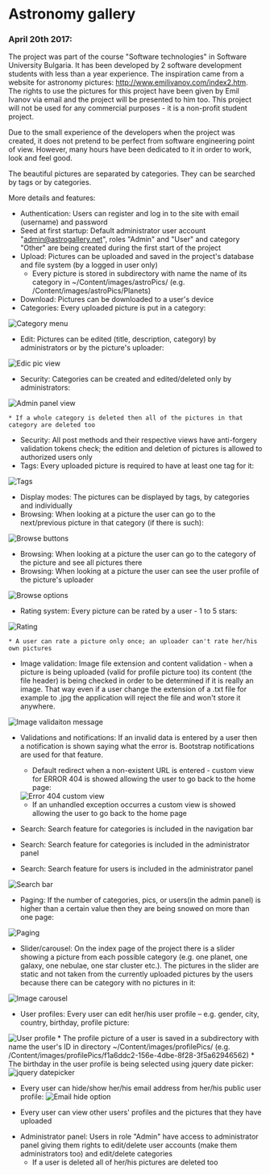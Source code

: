 # Astronomy gallery

### April 20th 2017:

The project was part of the course "Software technologies" in Software University Bulgaria. It has been developed by 2 software development students with less than a year experience. The inspiration came from a website for astronomy pictures: <a href="http://www.emilivanov.com/index2.htm" target="_blank">http://www.emilivanov.com/index2.htm</a>. The rights to use the pictures for this project have been given by Emil Ivanov via email and the project will be presented to him too. This project will not be used for any commercial purposes - it is a non-profit student project.

Due to the small experience of the developers when the project was created, it does not pretend to be perfect from software engineering point of view. However, many hours have been dedicated to it in order to work, look and feel good.

The beautiful pictures are separated by categories. They can be searched by tags or by categories.

More details and features:

- Authentication: Users can register and log in to the site with email (username) and password
- Seed at first startup: Default administrator user account "admin@astrogallery.net", roles "Admin" and "User" and category "Other" are being created during the first start of the project 
- Upload: Pictures can be uploaded and saved in the project's database and file system (by a logged in user only)
	* Every picture is stored in subdirectory with name the name of its category in ~/Content/images/astroPics/ (e.g. /Content/images/astroPics/Planets)
- Download: Pictures can be downloaded to a user's device
- Categories: Every uploaded picture is put in a category:
<img src="https://raw.githubusercontent.com/SoftwareFans/AstroPhotoGallery/master/RepoPics/categories.jpg" alt="Category menu"/>

- Edit: Pictures can be edited (title, description, category) by administrators or by the picture's uploader:
<img src="https://raw.githubusercontent.com/SoftwareFans/AstroPhotoGallery/master/RepoPics/edit.JPG" alt="Edic pic view"/>

- Security: Categories can be created and edited/deleted only by administrators:
<img src="https://raw.githubusercontent.com/SoftwareFans/AstroPhotoGallery/master/RepoPics/category%20edit%20admin.JPG" alt="Admin panel view"/>

	* If a whole category is deleted then all of the pictures in that category are deleted too
- Security: All post methods and their respective views have anti-forgery validation tokens check; the edition and deletion of pictures is allowed to authorized users only
- Tags: Every uploaded picture is required to have at least one tag for it:
<img src="https://raw.githubusercontent.com/SoftwareFans/AstroPhotoGallery/master/RepoPics/tags.JPG" alt="Tags"/>

- Display modes: The pictures can be displayed by tags, by categories and individually
- Browsing: When looking at a picture the user can go to the next/previous picture in that category (if there is such):
<img src="https://raw.githubusercontent.com/SoftwareFans/AstroPhotoGallery/master/RepoPics/browsing%20next%20prev.JPG" alt="Browse buttons"/>

- Browsing: When looking at a picture the user can go to the category of the picture and see all pictures there
- Browsing: When looking at a picture the user can see the user profile of the picture's uploader
<img src="https://raw.githubusercontent.com/SoftwareFans/AstroPhotoGallery/master/RepoPics/browsing%20category%20uploader.JPG" alt="Browse options"/>

- Rating system: Every picture can be rated by a user - 1 to 5 stars:
<img src="https://raw.githubusercontent.com/SoftwareFans/AstroPhotoGallery/master/RepoPics/rating.JPG" alt="Rating"/>

	* A user can rate a picture only once; an uploader can't rate her/his own pictures
- Image validation: Image file extension and content validation - when a picture is being uploaded (valid for profile picture too) its content (the file header) is being checked in order to be determined if it is really an image. That way even if a user change the extension of a .txt file for example to .jpg the application will reject the file and won't store it anywhere.
<img src="https://raw.githubusercontent.com/SoftwareFans/AstroPhotoGallery/master/RepoPics/pic%20validation.JPG" alt="Image validaiton message"/>

- Validations and notifications: If an invalid data is entered by a user then a notification is shown saying what the error is. Bootstrap notifications are used for that feature.
	* Default redirect when a non-existent URL is entered - custom view for ERROR 404 is showed allowing the user to go back to the home page:
	<img src="https://raw.githubusercontent.com/SoftwareFans/AstroPhotoGallery/master/RepoPics/error404%20custom%20view.JPG" alt="Error 404 custom view"/>
	
	* If an unhandled exception occurres a custom view is showed allowing the user to go back to the home page
- Search: Search feature for categories is included in the navigation bar 
- Search: Search feature for categories is included in the administrator panel 
- Search: Search feature for users is included in the administrator panel
<img src="https://raw.githubusercontent.com/SoftwareFans/AstroPhotoGallery/master/RepoPics/search.JPG" alt="Search bar"/>

- Paging: If the number of categories, pics, or users(in the admin panel) is higher than a certain value then they are being snowed on more than one page:
<img src="https://raw.githubusercontent.com/SoftwareFans/AstroPhotoGallery/master/RepoPics/paging.JPG" alt="Paging"/>

- Slider/carousel: On the index page of the project there is a slider showing a picture from each possible category (e.g. one planet, one galaxy, one nebulae, one star cluster etc.). The pictures in the slider are static and not taken from the currently uploaded pictures by the users because there can be category with no pictures in it:
<img src="https://raw.githubusercontent.com/SoftwareFans/AstroPhotoGallery/master/RepoPics/slider.JPG" alt="Image carousel"/>

- User profiles: Every user can edit her/his user profile – e.g. gender, city, country, birthday, profile picture:
<img src="https://raw.githubusercontent.com/SoftwareFans/AstroPhotoGallery/master/RepoPics/profile.JPG" alt="User profile"/>
* The profile picture of a user is saved in a subdirectory with name the user's ID in directory ~/Content/images/profilePics/ (e.g. /Content/images/profilePics/f1a6ddc2-156e-4dbe-8f28-3f5a62946562)
* The birthday in the user profile is being selected using jquery date picker:
	<img src="https://raw.githubusercontent.com/SoftwareFans/AstroPhotoGallery/master/RepoPics/birthday%20date%20picker.JPG" alt="jquery datepicker"/>
	
* Every user can hide/show her/his email address from her/his public user profile:
	<img src="https://raw.githubusercontent.com/SoftwareFans/AstroPhotoGallery/master/RepoPics/email.JPG" alt="Email hide option"/>
	
* Every user can view other users' profiles and the pictures that they have uploaded
- Administrator panel: Users in role "Admin" have access to administrator panel giving them rights to edit/delete user accounts (make them administrators too) and edit/delete categories
	* If a user is deleted all of her/his pictures are deleted too



